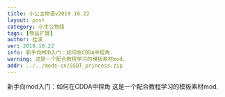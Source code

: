```yaml
---
title: 小公主物语v2019.10.22
layout: post
category: 小主公物語  
tags: [物品扩展]
author: 桂溪  
ver: 2019.10.22
info: 新手向MOD入门：如何在CDDA中捏角.  
warning: 这是一个配合教程学习的模板素材mod. 
addr: ../../mods-cn/SSDT_princess.zip
---
```

新手向mod入门：如何在CDDA中捏角
这是一个配合教程学习的模板素材mod. 
